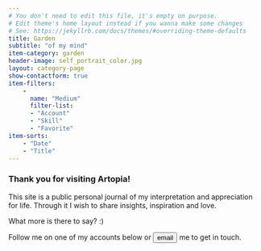 ```yaml
---
# You don't need to edit this file, it's empty on purpose.
# Edit theme's home layout instead if you wanna make some changes
# See: https://jekyllrb.com/docs/themes/#overriding-theme-defaults
title: Garden
subtitle: "of my mind"
item-category: garden
header-image: self_portrait_color.jpg
layout: category-page
show-contactform: true
item-filters:
    -
      name: "Medium"
      filter-list:
      - "Account"
      - "Skill"
      - "Favorite"
item-sorts:
    - "Date"
    - "Title"
---
```

### Thank you for visiting Artopia!

This site is a public personal journal of my interpretation and appreciation for life.
Through it I wish to share insights, inspiration and love.

What more is there to say? :)

Follow me on one of my accounts below or <a class="link" href="#contactform"><button class="button">email</button></a> me to get in touch.
